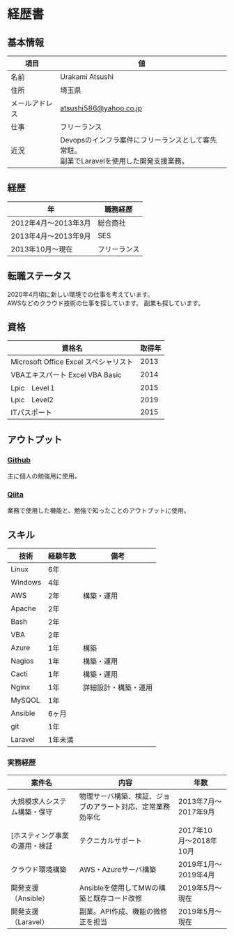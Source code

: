 # 経歴書

## 基本情報

| 項目 | 値 |
| --- | --- |
| 名前 | Urakami Atsushi |
| 住所 | 埼玉県 |
| メールアドレス | atsushi586@yahoo.co.jp |
| 仕事 | フリーランス |
| 近況 | Devopsのインフラ案件にフリーランスとして客先常駐。</br>副業でLaravelを使用した開発支援業務。

## 経歴

| 年 | 職務経歴 |
| --- | --- |
| 2012年4月〜2013年3月 | 総合商社 |
| 2013年4月〜2013年9月 | SES |
| 2013年10月〜現在 | フリーランス |

## 転職ステータス

2020年4月頃に新しい環境での仕事を考えています。</br>
AWSなどのクラウド技術の仕事を探しています。
副業も探しています。

## 資格

| 資格名 | 取得年 |
| --- | --- |
| Microsoft Office Excel スペシャリスト | 2013 |
| VBAエキスパート Excel VBA Basic | 2014 |
| Lpic　Level１ | 2015 |
| Lpic　Level2 | 2019 |
| ITパスポート | 2015 |

## アウトプット

### [Github](https://github.com/atsushi-815)

主に個人の勉強用に使用。

### [Qiita](https://qiita.com/atsushi586)

業務で使用した機能と、勉強で知ったことのアウトプットに使用。

## スキル

| 技術 | 経験年数 | 備考 |
| --- | --- | --- |
| Linux | 6年 |
| Windows | 4年 |
| AWS | 2年 | 構築・運用 |
| Apache | 2年 |
| Bash | 2年 |
| VBA | 2年 |
| Azure | 1年 | 構築 |
| Nagios | 1年 | 構築・運用 |
| Cacti | 1年 | 構築・運用 |
| Nginx | 1年 | 詳細設計・構築・運用 |
| MySQOL | 1年 |
| Ansible | 6ヶ月 |
| git | 1年 |
| Laravel | 1年未満 |

### 実務経歴

| 案件名 | 内容 | 年数 |
| --- | --- | --- |
| 大規模求人システム構築・保守 | 物理サーバ構築、検証、ジョブのアラート対応、定常業務効率化 | 2013年7月〜2017年9月 |
| [ホスティング事業の運用・検証 | テクニカルサポート | 2017年10月〜2018年10月 |
| クラウド環境構築 | AWS・Azureサーバ構築 | 2019年1月〜2019年4月 |
| 開発支援（Ansible） | Ansibleを使用してMWの構築と既存コード改修 | 2019年5月〜現在 |
| 開発支援（Laravel） | 副業。API作成、機能の微修正を担当 | 2019年5月〜現在 |
